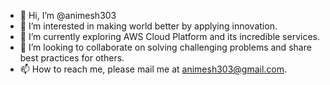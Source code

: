 - 👋 Hi, I’m @animesh303
- 👀 I’m interested in making world better by applying innovation. 
- 🌱 I’m currently exploring AWS Cloud Platform and its incredible services. 
- 💞️ I’m looking to collaborate on solving challenging problems and share best practices for others. 
- 📫 How to reach me, please mail me at animesh303@gmail.com. 

<!---
animesh303/animesh303 is a ✨ special ✨ repository because its `README.md` (this file) appears on your GitHub profile.
You can click the Preview link to take a look at your changes.
--->
